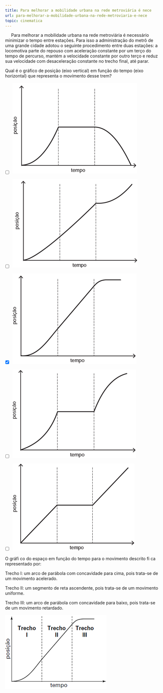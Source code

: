 ```yaml
---
title: Para melhorar a mobilidade urbana na rede metroviária é nece
url: para-melhorar-a-mobilidade-urbana-na-rede-metroviaria-e-nece
topic: cinematica
---
```



     Para melhorar a mobilidade urbana na rede metroviária é necessário minimizar o tempo entre estações. Para isso a administração do metrô de uma grande cidade adotou o seguinte procedimento entre duas estações: a locomotiva parte do repouso com aceleração constante por um terço do tempo de percurso, mantém a velocidade constante por outro terço e reduz sua velocidade com desaceleração constante no trecho final, até parar.

Qual é o gráfico de posição (eixo vertical) em função do tempo (eixo horizontal) que representa o movimento desse trem?



- [ ] ![](5fb8d4f9-6cbc-1c3e-fa0a-4984f1a958e5.png)
- [ ] ![](89848269-a2f2-5d30-a424-5696fed6c4d7.png)
- [x] ![](6d949709-2ddb-a4ba-36d0-2c94f855a00e.png)
- [ ] ![](a8739fa7-8f09-97e6-4abe-152943090100.png)
- [ ] ![](ef6862c6-bbd1-a237-9418-fa1fb3696eb9.png)


O gráfi co do espaço em função do tempo para o movimento descrito fi ca representado por:

Trecho I: um arco de parábola com concavidade para cima, pois trata-se de um movimento acelerado.

Trecho II: um segmento de reta ascendente, pois trata-se de um movimento uniforme.

Trecho III: um arco de parábola com concavidade para baixo, pois trata-se de um movimento retardado.

![](297ec53c-1b48-6b5d-ce77-90cd716fbc82.png)

 
